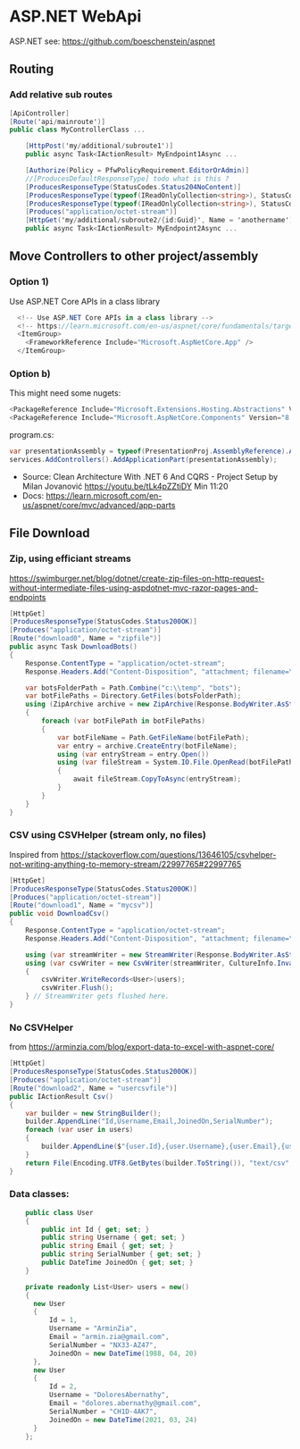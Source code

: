 # ASP.NET WebApi

ASP.NET see: <https://github.com/boeschenstein/aspnet>

## Routing

### Add relative sub routes

```cs
[ApiController]
[Route('api/mainroute')]
public class MyControllerClass ...

    [HttpPost('my/additional/subroute1')]
    public async Task<IActionResult> MyEndpoint1Async ...

    [Authorize(Policy = PfwPolicyRequirement.EditorOrAdmin)]
    //[ProducesDefaultResponseType] todo what is this ?
    [ProducesResponseType(StatusCodes.Status204NoContent)]
    [ProducesResponseType(typeof(IReadOnlyCollection<string>), StatusCodes.Status400BadRequest)]
    [ProducesResponseType(typeof(IReadOnlyCollection<string>), StatusCodes.Status404NotFound)]
    [Produces("application/octet-stream")]
    [HttpGet('my/additional/subroute2/{id:Guid}', Name = 'anothername')]
    public async Task<IActionResult> MyEndpoint2Async ...
```

## Move Controllers to other project/assembly

### Option 1)

Use ASP.NET Core APIs in a class library

```cs
  <!-- Use ASP.NET Core APIs in a class library -->
  <!-- https://learn.microsoft.com/en-us/aspnet/core/fundamentals/target-aspnetcore -->
  <ItemGroup>
    <FrameworkReference Include="Microsoft.AspNetCore.App" />
  </ItemGroup>
```

### Option b)

This might need some nugets:

```cs
<PackageReference Include="Microsoft.Extensions.Hosting.Abstractions" Version="8.0.0" />
<PackageReference Include="Microsoft.AspNetCore.Components" Version="8.0.5" />
```

program.cs:

```cs
var presentationAssembly = typeof(PresentationProj.AssemblyReference).Assembly;
services.AddControllers().AddApplicationPart(presentationAssembly);
```

- Source: Clean Architecture With .NET 6 And CQRS - Project Setup by Milan Jovanović <https://youtu.be/tLk4pZZtiDY> Min 11:20
- Docs: <https://learn.microsoft.com/en-us/aspnet/core/mvc/advanced/app-parts>

## File Download

### Zip, using efficiant streams

<https://swimburger.net/blog/dotnet/create-zip-files-on-http-request-without-intermediate-files-using-aspdotnet-mvc-razor-pages-and-endpoints>

```cs
[HttpGet]
[ProducesResponseType(StatusCodes.Status200OK)]
[Produces("application/octet-stream")]
[Route("download0", Name = "zipfile")]
public async Task DownloadBots()
{
    Response.ContentType = "application/octet-stream";
    Response.Headers.Add("Content-Disposition", "attachment; filename=\"Bots.zip\"");

    var botsFolderPath = Path.Combine("c:\\temp", "bots");
    var botFilePaths = Directory.GetFiles(botsFolderPath);
    using (ZipArchive archive = new ZipArchive(Response.BodyWriter.AsStream(), ZipArchiveMode.Create))
    {
        foreach (var botFilePath in botFilePaths)
        {
            var botFileName = Path.GetFileName(botFilePath);
            var entry = archive.CreateEntry(botFileName);
            using (var entryStream = entry.Open())
            using (var fileStream = System.IO.File.OpenRead(botFilePath))
            {
                await fileStream.CopyToAsync(entryStream);
            }
        }
    }
}
```

### CSV using CSVHelper (stream only, no files)

Inspired from <https://stackoverflow.com/questions/13646105/csvhelper-not-writing-anything-to-memory-stream/22997765#22997765>

```cs
[HttpGet]
[ProducesResponseType(StatusCodes.Status200OK)]
[Produces("application/octet-stream")]
[Route("download1", Name = "mycsv")]
public void DownloadCsv()
{
    Response.ContentType = "application/octet-stream";
    Response.Headers.Add("Content-Disposition", "attachment; filename=\"mycsv.csv\"");

    using (var streamWriter = new StreamWriter(Response.BodyWriter.AsStream()))
    using (var csvWriter = new CsvWriter(streamWriter, CultureInfo.InvariantCulture))
    {
        csvWriter.WriteRecords<User>(users);
        csvWriter.Flush();
    } // StreamWriter gets flushed here.
}
```

### No CSVHelper

from <https://arminzia.com/blog/export-data-to-excel-with-aspnet-core/>

```cs
[HttpGet]
[ProducesResponseType(StatusCodes.Status200OK)]
[Produces("application/octet-stream")]
[Route("download2", Name = "usercsvfile")]
public IActionResult Csv()
{
    var builder = new StringBuilder();
    builder.AppendLine("Id,Username,Email,JoinedOn,SerialNumber");
    foreach (var user in users)
    {
        builder.AppendLine($"{user.Id},{user.Username},{user.Email},{user.JoinedOn.ToShortDateString()},{user.SerialNumber}");
    }
    return File(Encoding.UTF8.GetBytes(builder.ToString()), "text/csv", "users.csv");
}
```

### Data classes:

```cs
    public class User
    {
        public int Id { get; set; }
        public string Username { get; set; }
        public string Email { get; set; }
        public string SerialNumber { get; set; }
        public DateTime JoinedOn { get; set; }
    }

    private readonly List<User> users = new()
    {
      new User
      {
          Id = 1,
          Username = "ArminZia",
          Email = "armin.zia@gmail.com",
          SerialNumber = "NX33-AZ47",
          JoinedOn = new DateTime(1988, 04, 20)
      },
      new User
      {
          Id = 2,
          Username = "DoloresAbernathy",
          Email = "dolores.abernathy@gmail.com",
          SerialNumber = "CH1D-4AK7",
          JoinedOn = new DateTime(2021, 03, 24)
      }
    };
```
